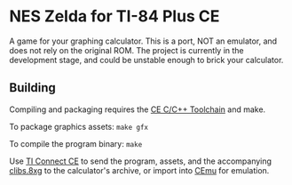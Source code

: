 NES Zelda for TI-84 Plus CE
===========================

A game for your graphing calculator. This is a port, NOT an emulator, and does not rely on the original ROM. The project is currently in the development stage, and could be unstable enough to brick your calculator.

Building
--------

Compiling and packaging requires the [CE C/C++ Toolchain](https://github.com/CE-Programming/toolchain) and make.

To package graphics assets: `make gfx`

To compile the program binary: `make`

Use [TI Connect CE](https://education.ti.com/en/products/computer-software/ti-connect-ce-sw) to send the program, assets, and the accompanying [clibs.8xg](lib/clibs.8xg) to the calculator's archive, or import into [CEmu](https://github.com/CE-Programming/CEmu) for emulation.
